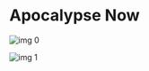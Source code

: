 # Apocalypse Now

![img 0](https://i.imgur.com/gHnu7a8.jpg)

![img 1](https://i.imgur.com/PmrUa6H.png)

